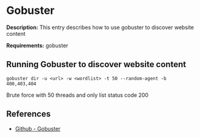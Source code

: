# Gobuster

**Description:** This entry describes how to use gobuster to discover website content

**Requirements:** gobuster

## Running Gobuster to discover website content

```
gobuster dir -u <url> -w <wordlist> -t 50 --random-agent -b 400,403,404
```

Brute force with 50 threads and only list status code 200
  
## References
* [Github - Gobuster](https://github.com/OJ/gobuster)
